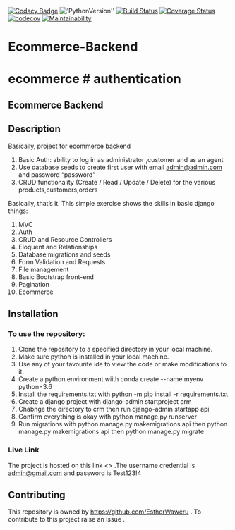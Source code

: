 [![Codacy Badge](https://api.codacy.com/project/badge/Grade/f94aaeff93df44669149e7aca47a6574)](https://app.codacy.com/gh/EstherWaweru/Ecommerce-Backend?utm_source=github.com&utm_medium=referral&utm_content=EstherWaweru/Ecommerce-Backend&utm_campaign=Badge_Grade)
!['PythonVersion''](https://img.shields.io/badge/python-3.6-blue.svg) [![Build Status](https://travis-ci.org/EstherWaweru/Ecommerce-Backend.svg?branch=master)](https://travis-ci.org/EstherWaweru/Ecommerce-Backend) [![Coverage Status](https://coveralls.io/repos/github/EstherWaweru/Ecommerce-Backend/badge.svg?branch=master)](https://coveralls.io/github/EstherWaweru/Ecommerce-Backend?branch=master) [![codecov](https://codecov.io/gh/EstherWaweru/Ecommerce-Backend/branch/master/graph/badge.svg?token=7DOQIWCJHF)](https://codecov.io/gh/EstherWaweru/Ecommerce-Backend) [![Maintainability](https://api.codeclimate.com/v1/badges/b10adf60f14f0bb76730/maintainability)](https://codeclimate.com/github/EstherWaweru/Ecommerce-Backend/maintainability)
# Ecommerce-Backend
# ecommerce # authentication 
## Ecommerce Backend



## Description
Basically, project for ecommerce backend
1. Basic Auth: ability to log in as administrator ,customer and as an agent
2. Use database seeds to create first user with email admin@admin.com and password “password”
3. CRUD functionality (Create / Read / Update / Delete) for the various products,customers,orders
   


Basically, that’s it. This simple exercise  shows the skills in basic django things:
1. MVC
2. Auth
3. CRUD and Resource Controllers
4. Eloquent and Relationships
5. Database migrations and seeds
6. Form Validation and Requests
7. File management
8. Basic Bootstrap front-end
9. Pagination
10. Ecommerce

## Installation
### To use the repository:
1. Clone the repository to a specified directory in your local machine.
2. Make sure python is installed in your local machine.
3. Use any of your favourite ide to view the code or make modifications to it.
4. Create a python environment wiith conda create --name myenv python=3.6
5. Install the requirements.txt with python -m pip install -r requirements.txt
6. Create a django project with django-admin startproject crm
7. Chabnge the directory to crm then run django-admin startapp api
8. Confirm everything is okay with python manage.py runserver
9. Run migrations with python manage.py makemigrations api then python manage.py makemigrations api then python manage.py migrate

### Live Link
The project is hosted on this link <> .The username credential is admin@gmail.com and password is Test123!4

## Contributing
This repository is owned by <https://github.com/EstherWaweru> . To contribute to this project raise an issue .

